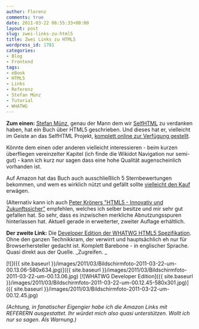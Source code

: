 ```yaml
---
author: Florenz
comments: true
date: 2011-03-22 06:55:33+00:00
layout: post
slug: zwei-links-zu-html5
title: Zwei Links zu HTML5
wordpress_id: 1781
categories:
- Blog
- Frontend
tags:
- eBook
- HTML5
- Links
- Referenz
- Stefan Münz
- Tutorial
- WHATWG
---
```


**Zum einen:** [Stefan Münz](http://de.wikipedia.org/wiki/Stefan_M%C3%BCnz), genau der Mann dem wir [SelfHTML](http://selfhtml.org/) zu verdanken haben, hat ein Buch über HTML5 geschrieben. Und dieses hat er, vielleicht im Geiste an das SelfHTML Projekt, [komplett online zur Verfügung gestellt](http://webkompetenz.wikidot.com/docs:html-handbuch).





Könnte dem einen oder anderen vielleicht interessieren - beim kurzen überfliegen vereinzelter Kapitel (ich finde die Wikidot Navigation nur semi-gut) - kann ich kurz nur sagen dass eine hohe Qualität augenscheinlich vorhanden ist.





Auf Amazon hat das Buch auch ausschließlich 5 Sternbewertungen bekommen, und wem es wirklich nützt und gefällt sollte [vielleicht den Kauf](http://www.amazon.de/gp/product/3645600795/ref=as_li_ss_tl?ie=UTF8&tag=thebullet-21&linkCode=as2&camp=1638&creative=19454&creativeASIN=3645600795) erwägen.





(Alternativ kann ich auch [Peter Kröners "HTML5 - Innovativ und Zukunftssicher"](http://www.amazon.de/gp/product/393751497X/ref=as_li_ss_tl?ie=UTF8&tag=thebullet-21&linkCode=as2&camp=1638&creative=19454&creativeASIN=393751497X) empfehlen, welches ich selber besitze und mir sehr gut gefallen hat. So sehr, dass es inzwischen merkliche Abnutzungsspuren hinterlassen hat. Aktuell gerade in erweiterter, zweiter Auflage erhältlich.





**Der zweite Link:** Die [Developer Edition der WHATWG HTML5 Spezifikation](http://developers.whatwg.org/). Ohne den ganzen Technikkram, der verwirrt und hauptsächlich eh nur für Browserhersteller gedacht ist. Komplett Barebone - in englischer Sprache. Quasi direkt aus der Quelle. _Zugreifen. _





[![]({{ site.baseurl }}/images/2011/03/Bildschirmfoto-2011-03-22-um-00.13.06-580x634.jpg)]({{ site.baseurl }}/images/2011/03/Bildschirmfoto-2011-03-22-um-00.13.06.jpg)
[![WHATWG Developer Edition]({{ site.baseurl }}/images/2011/03/Bildschirmfoto-2011-03-22-um-00.12.45-580x301.jpg)]({{ site.baseurl }}/images/2011/03/Bildschirmfoto-2011-03-22-um-00.12.45.jpg)





_(Achtung, in fanatischer Eigengier habe ich die Amazon Links mit REFERERN ausgestattet. Ihr würdet mich also quasi unterstützen. Wollt ich nur so sagen. Als Warnung.)_



